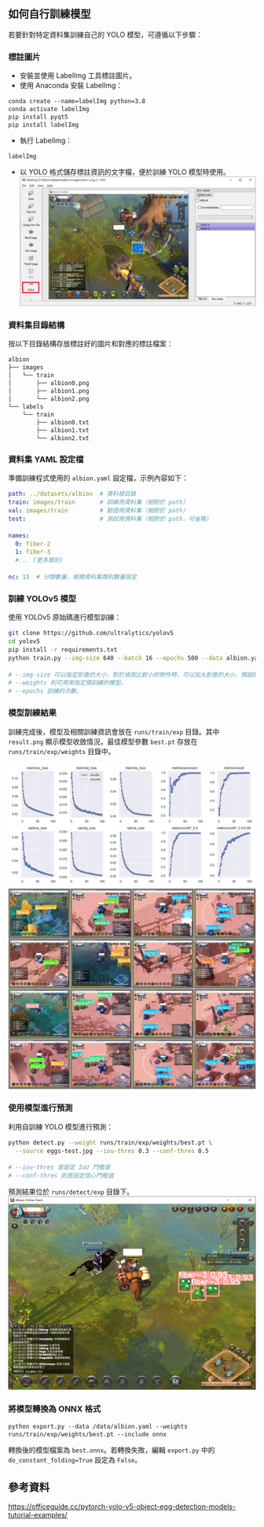 ## 如何自行訓練模型

若要針對特定資料集訓練自己的 YOLO 模型，可遵循以下步驟：

### 標註圖片

- 安裝並使用 LabelImg 工具標註圖片。
- 使用 Anaconda 安裝 LabelImg：

```Anaconda prompt
conda create --name=labelImg python=3.8
conda activate labelImg
pip install pyqt5
pip install labelImg
```

- 執行 LabelImg：

```Anaconda prompt
labelImg
```

- 以 YOLO 格式儲存標註資訊的文字檔，便於訓練 YOLO 模型時使用。
![Image](https://github.com/skyksl066/AutoHarvestHome/raw/main/docs/images/labelImg.png?raw=true)

### 資料集目錄結構

按以下目錄結構存放標註好的圖片和對應的標註檔案：

```
albion
├── images
│   └── train
│       ├── albion0.png
│       ├── albion1.png
│       └── albion2.png
└── labels
    └── train
        ├── albion0.txt
        ├── albion1.txt
        └── albion2.txt
```

### 資料集 YAML 設定檔

準備訓練程式使用的 `albion.yaml` 設定檔，示例內容如下：

```yaml
path: ../datasets/albion  # 資料根目錄
train: images/train       # 訓練用資料集（相對於 path）
val: images/train         # 驗證用資料集（相對於 path）
test:                     # 測試用資料集（相對於 path，可省略）

names:
  0: fiber-2
  1: fiber-3
  #... (更多類別)

nc: 13  # 分類數量，根據資料集類別數量設定
```

### 訓練 YOLOv5 模型

使用 YOLOv5 原始碼進行模型訓練：

```bash
git clone https://github.com/ultralytics/yolov5
cd yolov5
pip install -r requirements.txt
python train.py --img-size 640 --batch 16 --epochs 500 --data albion.yaml --weights yolov5s.pt --workers 0

# --img-size 可以指定影像的大小，對於偵測比較小的物件時，可以加大影像的大小，預設的影像大小為 640。
# --weights 則可用來指定預訓練的模型。
# --epochs 訓練的次數。
```

### 模型訓練結果

訓練完成後，模型及相關訓練資訊會放在 `runs/train/exp` 目錄。其中 `result.png` 顯示模型收斂情況，最佳模型參數 `best.pt` 存放在 `runs/train/exp/weights` 目錄中。

![Image](https://github.com/skyksl066/AutoHarvestHome/raw/main/docs/images/train-results.png?raw=true)
![Image](https://github.com/skyksl066/AutoHarvestHome/raw/main/docs/images/train-results1.jpg?raw=true)

### 使用模型進行預測

利用自訓練 YOLO 模型進行預測：

```bash
python detect.py --weight runs/train/exp/weights/best.pt \
  --source eggs-test.jpg --iou-thres 0.3 --conf-thres 0.5
  
# --iou-thres 是設定 IoU 門檻值
# --conf-thres 則是設定信心門檻值
```

預測結果位於 `runs/detect/exp` 目錄下。
![Image](https://github.com/skyksl066/AutoHarvestHome/raw/main/docs/images/detect-results.png?raw=true)

### 將模型轉換為 ONNX 格式

```
python export.py --data /data/albion.yaml --weights runs/train/exp/weights/best.pt --include onnx
```

轉換後的模型檔案為 `best.onnx`。若轉換失敗，編輯 `export.py` 中的 `do_constant_folding=True` 設定為 `False`。

## 參考資料

https://officeguide.cc/pytorch-yolo-v5-object-egg-detection-models-tutorial-examples/